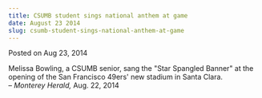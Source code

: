 ```yaml
---
title: CSUMB student sings national anthem at game
date: August 23 2014
slug: csumb-student-sings-national-anthem-at-game
---
```


 



<span class="date">Posted on Aug 23, 2014    </span>
<p>Melissa Bowling, a CSUMB senior, sang the &quot;Star Spangled Banner&quot;
at the opening of the San Francisco 49ers&apos; new stadium in Santa
Clara.<br>
&#x2013; <em>Monterey Herald,</em> Aug. 22, 2014</br></p>





```
